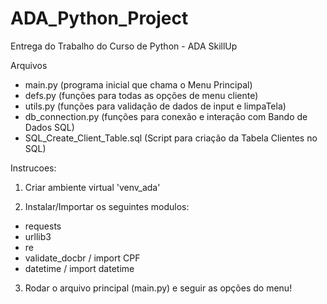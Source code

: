 # ADA_Python_Project
Entrega do Trabalho do Curso de Python - ADA SkillUp

Arquivos
- main.py (programa inicial que chama o Menu Principal)
- defs.py (funções para todas as opções de menu cliente)
- utils.py (funções para validação de dados de input e limpaTela)
- db_connection.py (funções para conexão e interação com Bando de Dados SQL) 
- SQL_Create_Client_Table.sql (Script para criação da Tabela Clientes no SQL)

Instrucoes:

1) Criar ambiente virtual 'venv_ada'

2) Instalar/Importar os seguintes modulos:
- requests
- urllib3
- re
- validate_docbr / import CPF
- datetime / import datetime

3) Rodar o arquivo principal (main.py) e seguir as opções do menu!
